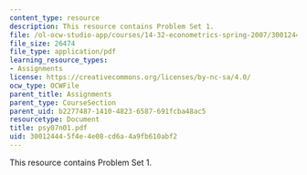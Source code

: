 ```yaml
---
content_type: resource
description: This resource contains Problem Set 1.
file: /ol-ocw-studio-app/courses/14-32-econometrics-spring-2007/300124445f4e4e08cd6a4a9fb610abf2_psy07n01.pdf
file_size: 26474
file_type: application/pdf
learning_resource_types:
- Assignments
license: https://creativecommons.org/licenses/by-nc-sa/4.0/
ocw_type: OCWFile
parent_title: Assignments
parent_type: CourseSection
parent_uid: b2277487-1410-4823-6587-691fcba48ac5
resourcetype: Document
title: psy07n01.pdf
uid: 30012444-5f4e-4e08-cd6a-4a9fb610abf2
---
```

This resource contains Problem Set 1.